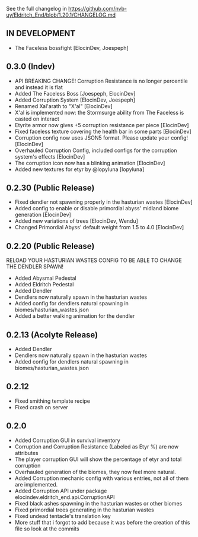 See the full changelog in https://github.com/nvb-uy/Eldritch_End/blob/1.20.1/CHANGELOG.md

## IN DEVELOPMENT
- The Faceless bossfight [ElocinDev, Joespeph]
## 0.3.0 (Indev)
- API BREAKING CHANGE! Corruption Resistance is no longer percentile and instead it is flat
- Added The Faceless Boss [Joespeph, ElocinDev]
- Added Corruption System [ElocinDev, Joespeph]
- Renamed Xal'arath to "X'al" [ElocinDev]
- X'al is implemented now: the Stormsurge ability from The Faceless is casted on interact
- Etyrite armor now gives +5 corruption resistance per piece [ElocinDev]
- Fixed faceless texture covering the health bar in some parts [ElocinDev]
- Corruption config now uses JSON5 format. Please update your config! [ElocinDev]
- Overhauled Corruption Config, included configs for the corruption system's effects [ElocinDev]
- The corruption icon now has a blinking animation [ElocinDev]
- Added new textures for etyr by @lopyluna [lopyluna]

## 0.2.30 (Public Release)
- Fixed dendler not spawning properly in the hasturian wastes [ElocinDev]
- Added config to enable or disable primordial abyss' midland biome generation [ElocinDev]
- Added new variations of trees [ElocinDev, Wendu]
- Changed Primordial Abyss' default weight from 1.5 to 4.0 [ElocinDev]

## 0.2.20 (Public Release)
RELOAD YOUR HASTURIAN WASTES CONFIG TO BE ABLE TO CHANGE THE DENDLER SPAWN!

- Added Abysmal Pedestal
- Added Eldritch Pedestal
- Added Dendler
- Dendlers now naturally spawn in the hasturian wastes
- Added config for dendlers natural spawning in biomes/hasturian_wastes.json
- Added a better walking animation for the dendler

## 0.2.13 (Acolyte Release)
- Added Dendler
- Dendlers now naturally spawn in the hasturian wastes
- Added config for dendlers natural spawning in biomes/hasturian_wastes.json

## 0.2.12
- Fixed smithing template recipe
- Fixed crash on server

## 0.2.0

- Added Corruption GUI in survival inventory
- Corruption and Corruption Resistance (Labeled as Etyr %) are now attributes
- The player corruption GUI will show the percentage of etyr and total corruption
- Overhauled generation of the biomes, they now feel more natural.
- Added Corruption mechanic config with various entries, not all of them are implemented.
- Added Corruption API under package elocindev.eldritch_end.api.CorruptionAPI
- Fixed black ashes spawning in the hasturian wastes or other biomes
- Fixed primordial trees generating in the hasturian wastes
- Fixed undead tentacle's translation key
- More stuff that i forgot to add because it was before the creation of this file so look at the commits